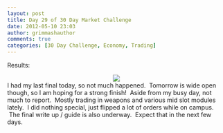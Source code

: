 ```yaml
---
layout: post
title: Day 29 of 30 Day Market Challenge
date: 2012-05-10 23:03
author: grimmashauthor
comments: true
categories: [30 Day Challenge, Economy, Trading]
---
```

Results:<br /><div style="clear: both; text-align: center;"><a href="http://grimmash.com/wp-content/uploads/2012/05/Day-291.png" style="margin-left: 1em; margin-right: 1em;"><img border="0" src="http://grimmash.com/wp-content/uploads/2012/05/Day-291.png" /></a></div>I had my last final today, so not much happened. &nbsp;Tomorrow is wide open though, so I am hoping for a strong finish! &nbsp;Aside from my busy day, not much to report. &nbsp;Mostly trading in weapons and various mid slot modules lately. &nbsp;I did nothing special, just flipped a lot of orders while on campus. &nbsp;The final write up / guide is also underway. &nbsp;Expect that in the next few days.
